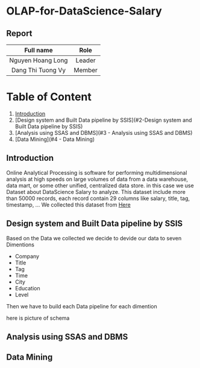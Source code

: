 # OLAP-for-DataScience-Salary


## Report
|Full name|Role|
|:--:|:--:|
| Nguyen Hoang Long| Leader |
| Dang Thi Tuong Vy| Member |
# Table of Content
1. [Introduction](#1-Introduction)
2. [Design system and Built Data pipeline by SSIS](#2-Design system and Built Data pipeline by SSIS)
3. [Analysis using SSAS and DBMS](#3 - Analysis using SSAS and DBMS)
4. [Data Mining](#4 - Data Mining)

## Introduction
Online Analytical Processing is software for performing multidimensional analysis at high speeds on large volumes of data from a data warehouse, data mart, or some other unified, centralized data store.
in this case we use Dataset about DataScience Salary to analyze.
This dataset include more than 50000 records, each record contain 29 columns like salary, title, tag, timestamp, ...
We collected this dataset from [Here](https://www.kaggle.com/datasets/jackogozaly/data-science-and-stem-salaries)

## Design system and Built Data pipeline by SSIS
Based on the Data we collected we decide to devide our data to seven Dimentions
+ Company
+ Title
+ Tag
+ Time
+ City
+ Education
+ Level

Then we have to build each Data pipeline for each dimention


here is picture of schema


## Analysis using SSAS and DBMS

## Data Mining
